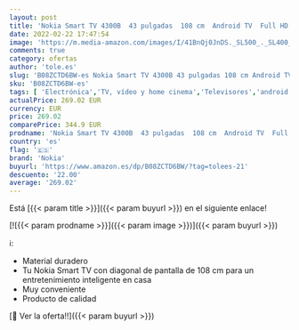 ```yaml
---
layout: post
title: 'Nokia Smart TV 4300B  43 pulgadas  108 cm  Android TV  Full HD  HDR10  DVB-C/S2/T2  Netflix  Prime Video  Disney+'
date: 2022-02-22 17:47:54
image: 'https://m.media-amazon.com/images/I/41BnQj0JnDS._SL500_._SL400_.jpg'
comments: true
category: ofertas
author: 'tole.es'
slug: 'B08ZCTD6BW-es Nokia Smart TV 4300B 43 pulgadas 108 cm Android TV Full HD...'
sku: 'B08ZCTD6BW-es'
tags: [ 'Electrónica','TV, vídeo y home cinema','Televisores','android','nokia', ]
actualPrice: 269.02 EUR
currency: EUR
price: 269.02
comparePrice: 344.9 EUR
prodname: 'Nokia Smart TV 4300B  43 pulgadas  108 cm  Android TV  Full HD  HDR10  DVB-C/S2/T2  Netflix  Prime Video  Disney+'
country: 'es'
flag: '🇪🇸'
brand: 'Nokia'
buyurl: 'https://www.amazon.es/dp/B08ZCTD6BW/?tag=tolees-21'
descuento: '22.00'
average: '269.02'
---
```


Está [{{< param title >}}]({{< param buyurl >}}) en el siguiente enlace!

[![{{< param prodname >}}]({{< param image >}})]({{< param buyurl >}})

ℹ️:

- Material duradero
- Tu Nokia Smart TV con diagonal de pantalla de 108 cm para un entretenimiento inteligente en casa
- Muy conveniente
- Producto de calidad

[🛒 Ver la oferta!!]({{< param buyurl >}})
